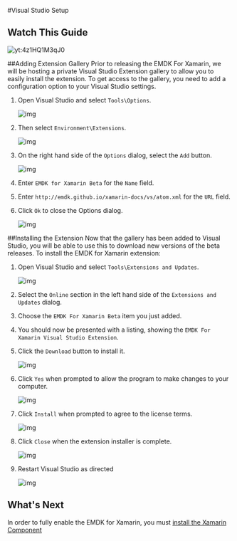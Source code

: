#Visual Studio Setup

## Watch This Guide
![yt:4z1HQ1M3qJ0](images/video.png)


##Adding Extension Gallery
Prior to releasing the EMDK For Xamarin, we will be hosting a private Visual Studio Extension gallery to allow you to easily install the extension. To get access to the gallery, you need to add a configuration option to your Visual Studio settings.



1. Open Visual Studio and select `Tools\Options`.

	![img](images/vs/toolsoptions.png)
2. Then select `Environment\Extensions`.

	![img](images/vs/options-extensions-section.png)
3. On the right hand side of the `Options` dialog, select the `Add` button.

	![img](images/vs/options-gallery-add.png)
4. Enter `EMDK for Xamarin Beta` for the `Name` field.
5. Enter `http://emdk.github.io/xamarin-docs/vs/atom.xml` for the `URL` field.
6. Click `Ok` to close the Options dialog.

	![img](images/vs/options-gallery-complete.png)


##Installing the Extension
Now that the gallery has been added to Visual Studio, you will be able to use this to download new versions of the beta releases. To install the EMDK for Xamarin extension:

1. Open Visual Studio and select `Tools\Extensions and Updates`.

	![img](images/vs/toolsextensions.png)
2. Select the `Online` section in the left hand side of the `Extensions and Updates` dialog.
3. Choose the `EMDK For Xamarin Beta` item you just added.
4. You should now be presented with a listing, showing the `EMDK For Xamarin Visual Studio Extension`.
5. Click the `Download` button to install it.

	![img](images/vs/extension-download.png)
6. Click `Yes` when prompted to allow the program to make changes to your computer.

	![img](images/vs/vsix-install-allow.png)
7. Click `Install` when prompted to agree to the license terms.

	![img](images/vs/vsix-install-license.png)
8. Click `Close` when the extension installer is complete.

	![img](images/vs/vsix-install-complete.png)
9. Restart Visual Studio as directed

	![img](images/vs/vsix-restart.png)



## What's Next
In order to fully enable the EMDK for Xamarin, you must [install the Xamarin Component](../guide/component/install)
